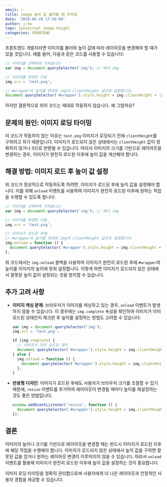 ```yaml
---
emoji: ☀️
title: image 높이 값 불러올 때 주의점
date: '2019-06-29 17:58:00'
author: j-ho
tags: javascript image height
categories: FRONTEND
---
```


프론트엔드 개발자라면 이미지를 불러와 높이 값에 따라 레이아웃을 변경해야 할 때가 있을 것입니다. 예를 들어, 다음과 같은 코드를 사용할 수 있습니다:

```javascript
// 이미지를 선택하여 가져옵니다
var img = document.querySelector('img'); // 예시 img

// 이미지를 변경한 다음
img.src = 'test.png';

// #wrapper의 높이를 변경된 img의 clientHeight 값으로 설정합니다.
document.querySelector('#wrapper').style.height = img.clientHeight + 'px';
```

하지만 결론적으로 위의 코드는 제대로 작동하지 않습니다. 왜 그럴까요?

## 문제의 원인: 이미지 로딩 타이밍

이 코드가 작동하지 않는 이유는 `test.png` 이미지가 로딩되기 전에 `clientHeight`를 구하려고 하기 때문입니다. 이미지가 로드되지 않은 상태에서는 `clientHeight` 값이 정확하지 않거나 0으로 반환될 수 있습니다. 따라서 이미지의 크기를 기반으로 레이아웃을 변경하는 경우, 이미지가 완전히 로드된 이후에 높이 값을 계산해야 합니다.

## 해결 방법: 이미지 로드 후 높이 값 설정

위 코드가 정상적으로 작동하도록 하려면, 이미지가 로드된 후에 높이 값을 설정해야 합니다. 이를 위해 `onload` 이벤트를 사용하여 이미지가 완전히 로드된 이후에 원하는 작업을 수행할 수 있도록 합니다:

```javascript
// 이미지를 선택하여 가져옵니다
var img = document.querySelector('img'); // 예시 img

// 이미지를 변경한 다음
img.src = 'test.png';

// 이미지가 로드된 후에
// #wrapper의 높이를 변경된 img의 clientHeight 값으로 설정합니다.
img.onload = function () {
  document.querySelector('#wrapper').style.height = img.clientHeight + 'px';
};
```

위 코드에서는 `img.onload` 콜백을 사용하여 이미지가 완전히 로드된 후에 `#wrapper`의 높이를 이미지의 높이에 맞춰 설정합니다. 이렇게 하면 이미지가 로드되지 않은 상태에서 잘못된 높이 값이 설정되는 것을 방지할 수 있습니다.

## 추가 고려 사항

- **이미지 캐싱 문제**: 브라우저가 이미지를 캐싱하고 있는 경우, `onload` 이벤트가 발생하지 않을 수 있습니다. 이 경우에는 `img.complete` 속성을 확인하여 이미지가 이미 로드된 상태인지 체크한 후 높이를 설정하는 방법도 고려할 수 있습니다:

  ```javascript
  var img = document.querySelector('img');
  img.src = 'test.png';

  if (img.complete) {
    // 이미지가 이미 로드된 경우
    document.querySelector('#wrapper').style.height = img.clientHeight + 'px';
  } else {
    img.onload = function () {
      document.querySelector('#wrapper').style.height = img.clientHeight + 'px';
    };
  }
  ```

- **반응형 디자인**: 이미지가 로드된 후에도 사용자가 브라우저 크기를 조절할 수 있기 때문에, `resize` 이벤트를 추가하여 레이아웃이 변경될 때마다 높이를 재설정하는 것도 좋은 방법입니다.

  ```javascript
  window.addEventListener('resize', function () {
    document.querySelector('#wrapper').style.height = img.clientHeight + 'px';
  });
  ```

## 결론

이미지의 높이나 크기를 기반으로 레이아웃을 변경할 때는 반드시 이미지가 로드된 이후에 해당 작업을 수행해야 합니다. 이미지가 로드되지 않은 상태에서 높이 값을 구하면 잘못된 값을 얻거나 원하는 레이아웃 변경이 이루어지지 않을 수 있습니다. 따라서 `onload` 이벤트를 활용해 이미지가 완전히 로드된 이후에 높이 값을 설정하는 것이 중요합니다.

이미지 로딩 타이밍을 정확히 관리함으로써 사용자에게 더 나은 레이아웃과 안정적인 사용자 경험을 제공할 수 있습니다.

```toc

```
